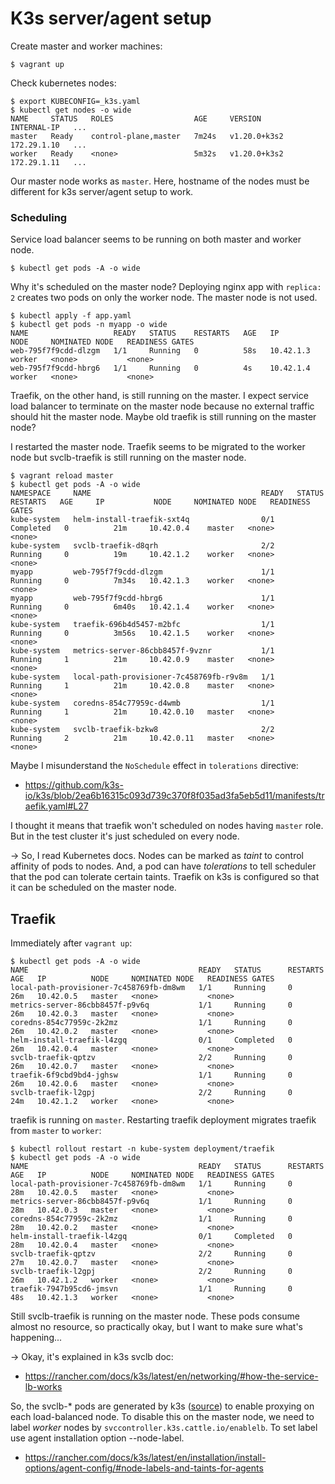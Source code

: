 # K3s server/agent setup

Create master and worker machines:

```console
$ vagrant up
```

Check kubernetes nodes:

```console
$ export KUBECONFIG=_k3s.yaml
$ kubectl get nodes -o wide
NAME     STATUS   ROLES                  AGE     VERSION        INTERNAL-IP   ...
master   Ready    control-plane,master   7m24s   v1.20.0+k3s2   172.29.1.10   ...
worker   Ready    <none>                 5m32s   v1.20.0+k3s2   172.29.1.11   ...
```

Our master node works as `master`. Here, hostname of the nodes must be different
for k3s server/agent setup to work.


### Scheduling


Service load balancer seems to be running on both master and worker node.

```console
$ kubectl get pods -A -o wide
```
Why it's scheduled on the master node? Deploying nginx app with `replica: 2`
creates two pods on only the worker node. The master node is not used.

```console
$ kubectl apply -f app.yaml
$ kubectl get pods -n myapp -o wide
NAME                   READY   STATUS    RESTARTS   AGE   IP          NODE     NOMINATED NODE   READINESS GATES
web-795f7f9cdd-dlzgm   1/1     Running   0          58s   10.42.1.3   worker   <none>           <none>
web-795f7f9cdd-hbrg6   1/1     Running   0          4s    10.42.1.4   worker   <none>           <none>
```

Traefik, on the other hand, is still running on the master. I expect service load
balancer to terminate on the master node because no external traffic should
hit the master node. Maybe old traefik is still running on the master node?

I restarted the master node. Traefik seems to be migrated to the worker node
but svclb-traefik is still running on the master node.

```console
$ vagrant reload master
$ kubectl get pods -A -o wide
NAMESPACE     NAME                                      READY   STATUS      RESTARTS   AGE     IP           NODE     NOMINATED NODE   READINESS GATES
kube-system   helm-install-traefik-sxt4q                0/1     Completed   0          21m     10.42.0.4    master   <none>           <none>
kube-system   svclb-traefik-d8qrh                       2/2     Running     0          19m     10.42.1.2    worker   <none>           <none>
myapp         web-795f7f9cdd-dlzgm                      1/1     Running     0          7m34s   10.42.1.3    worker   <none>           <none>
myapp         web-795f7f9cdd-hbrg6                      1/1     Running     0          6m40s   10.42.1.4    worker   <none>           <none>
kube-system   traefik-696b4d5457-m2bfc                  1/1     Running     0          3m56s   10.42.1.5    worker   <none>           <none>
kube-system   metrics-server-86cbb8457f-9vznr           1/1     Running     1          21m     10.42.0.9    master   <none>           <none>
kube-system   local-path-provisioner-7c458769fb-r9v8m   1/1     Running     1          21m     10.42.0.8    master   <none>           <none>
kube-system   coredns-854c77959c-d4wmb                  1/1     Running     1          21m     10.42.0.10   master   <none>           <none>
kube-system   svclb-traefik-bzkw8                       2/2     Running     2          21m     10.42.0.11   master   <none>           <none>
```

Maybe I misunderstand the `NoSchedule` effect in `tolerations` directive:

- https://github.com/k3s-io/k3s/blob/2ea6b16315c093d739c370f8f035ad3fa5eb5d11/manifests/traefik.yaml#L27

I thought it means that traefik won't scheduled on nodes having `master` role.
But in the test cluster it's just scheduled on every node.

→ So, I read Kubernetes docs. Nodes can be marked as *taint* to control affinity of pods to nodes. And, a pod can have *tolerations* to tell scheduler that the pod can tolerate certain taints. Traefik on k3s is configured so that it can be scheduled on the master node.


## Traefik

Immediately after `vagrant up`:

```console
$ kubectl get pods -A -o wide
NAME                                      READY   STATUS      RESTARTS   AGE   IP          NODE     NOMINATED NODE   READINESS GATES
local-path-provisioner-7c458769fb-dm8wm   1/1     Running     0          26m   10.42.0.5   master   <none>           <none>
metrics-server-86cbb8457f-p9v6q           1/1     Running     0          26m   10.42.0.3   master   <none>           <none>
coredns-854c77959c-2k2mz                  1/1     Running     0          26m   10.42.0.2   master   <none>           <none>
helm-install-traefik-l4zgq                0/1     Completed   0          26m   10.42.0.4   master   <none>           <none>
svclb-traefik-qptzv                       2/2     Running     0          26m   10.42.0.7   master   <none>           <none>
traefik-6f9cbd9bd4-jghsw                  1/1     Running     0          26m   10.42.0.6   master   <none>           <none>
svclb-traefik-l2gpj                       2/2     Running     0          24m   10.42.1.2   worker   <none>           <none>
```

traefik is running on `master`. Restarting traefik deployment migrates traefik
from `master` to `worker`:

```console
$ kubectl rollout restart -n kube-system deployment/traefik
$ kubectl get pods -A -o wide
NAME                                      READY   STATUS      RESTARTS   AGE   IP          NODE     NOMINATED NODE   READINESS GATES
local-path-provisioner-7c458769fb-dm8wm   1/1     Running     0          28m   10.42.0.5   master   <none>           <none>
metrics-server-86cbb8457f-p9v6q           1/1     Running     0          28m   10.42.0.3   master   <none>           <none>
coredns-854c77959c-2k2mz                  1/1     Running     0          28m   10.42.0.2   master   <none>           <none>
helm-install-traefik-l4zgq                0/1     Completed   0          28m   10.42.0.4   master   <none>           <none>
svclb-traefik-qptzv                       2/2     Running     0          27m   10.42.0.7   master   <none>           <none>
svclb-traefik-l2gpj                       2/2     Running     0          26m   10.42.1.2   worker   <none>           <none>
traefik-7947b95cd6-jmsvn                  1/1     Running     0          48s   10.42.1.3   worker   <none>           <none>
```

Still svclb-traefik is running on the master node. These pods consume almost no resource, so practically okay, but I want to make sure what's happening...

→ Okay, it's explained in k3s svclb doc:

- https://rancher.com/docs/k3s/latest/en/networking/#how-the-service-lb-works

So, the svclb-* pods are generated by k3s ([source][svclbsrc]) to enable proxying on each load-balanced node. To disable this on the master node, we need to label *worker* nodes by `svccontroller.k3s.cattle.io/enablelb`. To set label use agent installation option --node-label.

- https://rancher.com/docs/k3s/latest/en/installation/install-options/agent-config/#node-labels-and-taints-for-agents

[svclbsrc]: https://github.com/k3s-io/k3s/blob/2ea6b16315c093d739c370f8f035ad3fa5eb5d11/pkg/servicelb/controller.go#L273



